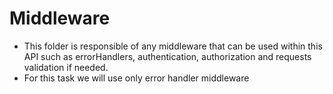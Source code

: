 # Middleware
- This folder is responsible of any middleware that can be used within this API such as errorHandlers, authentication, authorization and requests validation if needed.
- For this task we will use only error handler middleware